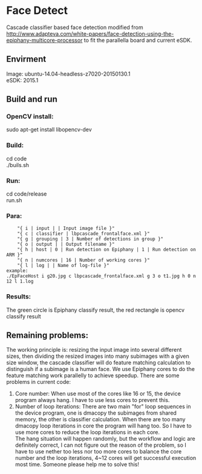 Face Detect
===================================
Cascade classifier based face detection modified from http://www.adapteva.com/white-papers/face-detection-using-the-epiphany-multicore-processor to fit the parallella board and current eSDK.    

Envirment
-----------------------------------
Image: ubuntu-14.04-headless-z7020-20150130.1    
eSDK: 2015.1    

Build and run
-----------------------------------
### OpenCV install:
sudo apt-get install libopencv-dev    


### Build: 
cd code    
./buils.sh    

### Run:
cd code/release    
run.sh    

### Para:
        "{ i | input | | Input image file }"   
        "{ c | classifier | lbpcascade_frontalface.xml }"    
        "{ g | grouping | 3 | Number of detections in group }"    
        "{ o | output | | Output filename }"    
        "{ h | host | 0 | Run detection on Epiphany | 1 | Run detection on ARM }"    
        "{ n | numcores | 16 | Number of working cores }"   
        "{ l | log | | Name of log-file }"    
    example:    
    ./EpFaceHost i g20.jpg c lbpcascade_frontalface.xml g 3 o t1.jpg h 0 n 12 l 1.log    

### Results:
The green circle is Epiphany classify result, the red rectangle is opencv classify result    

Remaining problems:
-----------------------------------
The working principle is: resizing the input image into several different sizes, then dividing the resized images into many subimages with a given size window, the cascade classifier will do feature matching calculation to distinguish if a subimage is a human face. We use Epiphany cores to do the feature matching work parallelly to achieve speedup. There are some problems in current code:     
1. Core number: When use most of the cores like 16 or 15, the device program always hang. I have to use less cores to prevent this.     
2. Number of loop iterations: There are two main "for" loop sequences in the device program, one is dmacopy the subimages from shared memory, the other is classifier calculation. When there are too many dmacopy loop iterations in core the program will hang too. So I have to use more cores to reduce the loop iterations in each core.     
The hang situation will happen randomly, but the workflow and logic are definitely correct, I can not figure out the reason of the problem, so I have to use nether too less nor too more cores to balance the core number and the loop iterations, 4~12 cores will get successful execution most time. Someone please help me to solve this!
